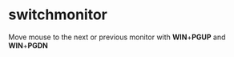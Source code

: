 # switchmonitor
Move mouse to the next or previous monitor with **WIN**+**PGUP** and **WIN**+**PGDN**
